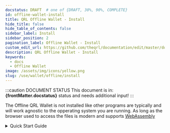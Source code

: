 ```yaml
---
docstatus: DRAFT  # one of {DRAFT, 30%, 90%, COMPLETE}
id: offline-wallet-install
title: QRL Offline Wallet - Install
hide_title: false
hide_table_of_contents: false
sidebar_label: Install
sidebar_position: 2
pagination_label: Offline Wallet - Install
custom_edit_url: https://github.com/theqrl/documentation/edit/master/docs/basics/what-is-qrl.md
description: QRL Offline Wallet - Install
keywords:
  - docs
  - Offline Wallet
image: /assets/img/icons/yellow.png
slug: /use/wallet/offline/install
---
```


:::caution DOCUMENT STATUS 
<span>This document is in: <b>{frontMatter.docstatus}</b> status and needs additional input!</span>
:::


The Offline QRL Wallet is not installed like other programs are typically and will work agnostic to the opperating system you are running. As long as the browser used to access the files is modern and supports [WebAssembly](https://webassembly.org/)




<details>
  <summary>Quick Start Guide</summary>
  <p>

## Quick Start Guide

Use this guide to get up and running quickly. 

1. Download the latest [**qrl-offline-wallet.zip** release](https://github.com/theQRL/offline-wallet-generator/releases/latest)
2. Unarchive the files on your PC

**Either**:

3. Open offline.html in a modern browser (one which [supports webassembly](https://caniuse.com/#feat=wasm))

**or**:

3. Run a local web server pointing to the index.html file, eg:

```bash
#in a command prompt
npm i -g http-server
http-server offline-wallet-generator/
```

**Then**:

4. [Generate an Offline Wallet](/use/wallet/offline/new) with the required settings (see [the QRL Address Options ](/use/wallet/overview#qrl-address-options)) for more on these settings
5. Save JSON/print/save PDF and print later

:::info 
No internet connection required after files are downloaded and verified.
:::

</p>
</details>